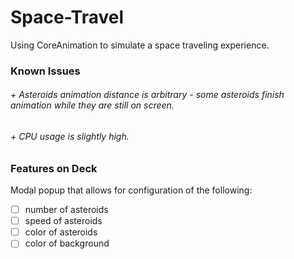 # Space-Travel
Using CoreAnimation to simulate a space traveling experience.


### Known Issues
###### + Asteroids animation distance is arbitrary - some asteroids finish animation while they are still on screen.
###### + CPU usage is slightly high.

### Features on Deck
Modal popup that allows for configuration of the following:<br>
  - [ ] number of asteroids<br>
  - [ ] speed of asteroids<br>
  - [ ] color of asteroids<br>
  - [ ] color of background<br>

